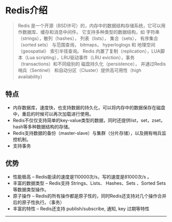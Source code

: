 # Redis介绍

> Redis 是一个开源（BSD许可）的，内存中的数据结构存储系统，它可以用作数据库、缓存和消息中间件。 它支持多种类型的数据结构，如 字符串（strings），散列（hashes）， 列表（lists）， 集合（sets）， 有序集合（sorted sets） 与范围查询， bitmaps， hyperloglogs 和 地理空间（geospatial） 索引半径查询。 Redis 内置了复制（replication），LUA脚本（Lua scripting），LRU驱动事件（LRU eviction），事务（transactions）和不同级别的 磁盘持久化（persistence）， 并通过Redis哨兵（Sentinel） 和自动分区（Cluster）提供高可用性（high availability）

## 特点
- 内存数据库，速度快，也支持数据的持久化，可以将内存中的数据保存在磁盘中，重启的时候可以再次加载进行使用。
- Redis不仅仅支持简单的key-value类型的数据，同时还提供list，set，zset，hash等多种数据结构的存储。
- Redis支持数据的备份（master-slave）与集群（分片存储），以及拥有哨兵监控机制。
- 支持事务

## 优势
- 性能极高 – Redis能读的速度是110000次/s，写的速度是81000次/s 。
- 丰富的数据类型 – Redis支持 Strings、Lists、 Hashes、Sets 、Sorted Sets 等数据类型操作。
- 原子操作 – Redis的所有操作都是原子性的，同时Redis还支持对几个操作合并后的原子性执行。（事务）
- 丰富的特性 – Redis还支持 publish/subscribe, 通知, key 过期等特性
----

